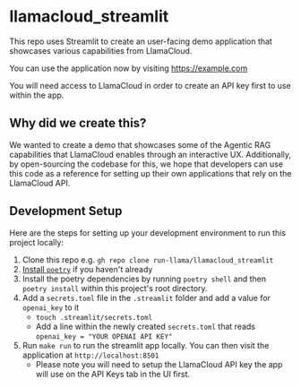 # llamacloud_streamlit
This repo uses Streamlit to create an user-facing demo application that showcases various capabilities from LlamaCloud.

You can use the application now by visiting https://example.com

You will need access to LlamaCloud in order to create an API key first to use within the app.

## Why did we create this?

We wanted to create a demo that showcases some of the Agentic RAG capabilities that LlamaCloud enables through an interactive UX.
Additionally, by open-sourcing the codebase for this, we hope that developers can use this code as a reference for setting up their own applications that rely on the LlamaCloud API.

## Development Setup

Here are the steps for setting up your development environment to run this project locally:

1. Clone this repo e.g. `gh repo clone run-llama/llamacloud_streamlit`
1. [Install `poetry`](https://python-poetry.org/docs/#installation) if you haven't already
1. Install the poetry dependencies by running `poetry shell` and then `poetry install` within this project's root directory.
1. Add a `secrets.toml` file in the `.streamlit` folder and add a value for `openai_key` to it
    - `touch .streamlit/secrets.toml`
    - Add a line within the newly created `secrets.toml` that reads `openai_key = "YOUR OPENAI API KEY"`
1. Run `make run` to run the streamlit app locally. You can then visit the application at `http://localhost:8501`
    - Please note you will need to setup the LlamaCloud API key the app will use on the API Keys tab in the UI first.



